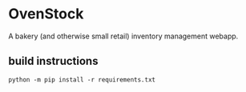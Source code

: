 # OvenStock
A bakery (and otherwise small retail) inventory management webapp.

## build instructions
`python -m pip install -r requirements.txt`
